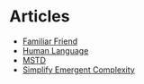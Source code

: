# Articles

- [Familiar Friend](/article/Familiar_Friend)
- [Human Language](/article/Human_Language)
- [MSTD](/article/MSTD)
- [Simplify Emergent Complexity](/article/Simplify_Emergent_Complexity)
